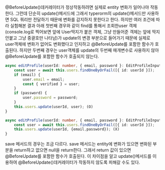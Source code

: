 @BeforeUpdate()데커레이터가 정상작동하려면 실제로 entity 변화가 일어나야 작동한다. 그런데 단순히 update()메서드에 그래서 typerorm의 update()메서드만 사용하면 SQL 쿼리만 전달하기 때문에 변화를 감지하지 못한다고 한다. 하지만 여러 조건에 따라 실험해본 결과 아래 첫번째 경우와 같이 find를 통해서 조회한user 객체(console.log로 찍어보면 앞에 User딱지가 붙은 객체, 그냥 만들어준 객체는 앞에 딱지 안붙고 그냥 중괄호만 나타남)가 update의 변경 부분으로 들어가기 때문에 실제로 user객체에 변화가 없어도 변화했다고 인지하고 @BeforeUpdate를 포함한 함수가 호출된다. 하지만 두번째 경우는 user객체를 update의 두번째 매개변수로 사용하지 않아 @BeforeUpdate를 포함한 함수가 호출되지 않는다.
```ts
async editProfile(userId: number, { email, password }: EditProfileInput) {
	const user = await this.users.findOneByOrFail([{ id: userId }]);
	if (email) {
		user.email = email;
		const { verified } = user;
	}
	if (password) {
		user.password = password;
	}
	this.users.update(userId, user); (O)
}

async editProfile(userId: number, { email, password }: EditProfileInput) {
	const user = await this.users.findOneByOrFail([{ id: userId }]);
	this.users.update(userId, {email,password}); (X)
}
```
save 메서드의 경우는 조금 다르다. save 메서드는 entity에 변화가 있으면 변화된 부분을 return하고 없으면 null을 return한다. 그래서 return 값이 있으면 @BeforeUpdate를 포함한 함수가 호출된다.
이 차이점을 알고 update()메서드를 이용하여 @BeforeUpdate()데커레이터가 작동하지 않도록 피해갈 수도 있다.